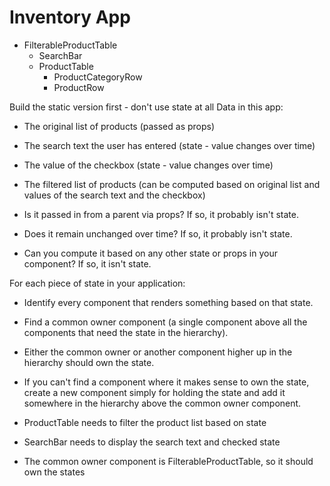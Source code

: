 # Inventory App
* FilterableProductTable
  * SearchBar
  * ProductTable
    * ProductCategoryRow
    * ProductRow

Build the static version first - don't use state at all
Data in this app:
* The original list of products (passed as props)
* The search text the user has entered (state - value changes over time)
* The value of the checkbox (state - value changes over time)
* The filtered list of products (can be computed based on original list and values of the search text and the checkbox)

* Is it passed in from a parent via props? If so, it probably isn't state.
* Does it remain unchanged over time? If so, it probably isn't state.
* Can you compute it based on any other state or props in your component? If so, it isn't state.

For each piece of state in your application:
* Identify every component that renders something based on that state.
* Find a common owner component (a single component above all the components that need the state in the hierarchy).
* Either the common owner or another component higher up in the hierarchy should own the state.
* If you can't find a component where it makes sense to own the state, create a new component simply for holding the state and add it somewhere in the hierarchy above the common owner component.

* ProductTable needs to filter the product list based on state 
* SearchBar needs to display the search text and checked state
* The common owner component is FilterableProductTable, so it should own the states


